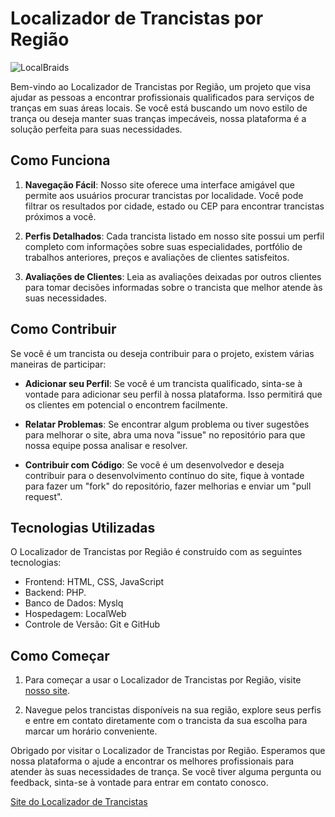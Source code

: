 # Localizador de Trancistas por Região

![LocalBraids][def]

Bem-vindo ao Localizador de Trancistas por Região, um projeto que visa ajudar as pessoas a encontrar profissionais qualificados para serviços de tranças em suas áreas locais. Se você está buscando um novo estilo de trança ou deseja manter suas tranças impecáveis, nossa plataforma é a solução perfeita para suas necessidades.

## Como Funciona

1. **Navegação Fácil**: Nosso site oferece uma interface amigável que permite aos usuários procurar trancistas por localidade. Você pode filtrar os resultados por cidade, estado ou CEP para encontrar trancistas próximos a você.

2. **Perfis Detalhados**: Cada trancista listado em nosso site possui um perfil completo com informações sobre suas especialidades, portfólio de trabalhos anteriores, preços e avaliações de clientes satisfeitos.

3. **Avaliações de Clientes**: Leia as avaliações deixadas por outros clientes para tomar decisões informadas sobre o trancista que melhor atende às suas necessidades.

## Como Contribuir

Se você é um trancista ou deseja contribuir para o projeto, existem várias maneiras de participar:

- **Adicionar seu Perfil**: Se você é um trancista qualificado, sinta-se à vontade para adicionar seu perfil à nossa plataforma. Isso permitirá que os clientes em potencial o encontrem facilmente.

- **Relatar Problemas**: Se encontrar algum problema ou tiver sugestões para melhorar o site, abra uma nova "issue" no repositório para que nossa equipe possa analisar e resolver.

- **Contribuir com Código**: Se você é um desenvolvedor e deseja contribuir para o desenvolvimento contínuo do site, fique à vontade para fazer um "fork" do repositório, fazer melhorias e enviar um "pull request".

## Tecnologias Utilizadas

O Localizador de Trancistas por Região é construído com as seguintes tecnologias:

- Frontend: HTML, CSS, JavaScript
- Backend: PHP.
- Banco de Dados: Myslq
- Hospedagem: LocalWeb
- Controle de Versão: Git e GitHub

## Como Começar

1. Para começar a usar o Localizador de Trancistas por Região, visite [nosso site](https://localBraids.com).

2. Navegue pelos trancistas disponíveis na sua região, explore seus perfis e entre em contato diretamente com o trancista da sua escolha para marcar um horário conveniente.

Obrigado por visitar o Localizador de Trancistas por Região. Esperamos que nossa plataforma o ajude a encontrar os melhores profissionais para atender às suas necessidades de trança. Se você tiver alguma pergunta ou feedback, sinta-se à vontade para entrar em contato conosco.

[Site do Localizador de Trancistas](https://localBraids.com)



[def]: /LocalBraids/assets/imgs/logo.png